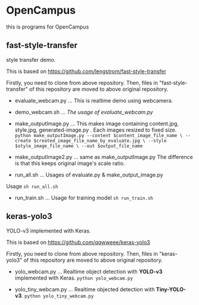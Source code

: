 # OpenCampus

this is programs for OpenCampus

## fast-style-transfer

style transfer demo.

This is based on https://github.com/lengstrom/fast-style-transfer

Firstly, you need to clone from above repository.
Then, files in "fast-style-transfer" of this repository are moved to above original repository.

* evaluate_webcam.py ... This is realtime demo using webcamera.
* demo_webcam.sh ... *The usage of evaluate_webcam.py*
* make_outputImage.py ... This makes image containing content.jpg, style.jpg, generated-image.py .
                          Each images resized to fixed size.
  `
    python make_outputImage.py --content $content_image_file_name \
                               --create $created_image_file_name_by_evaluate.jpg \
			       --style $style_image_file_name \
			       --out $output_file_name
`

* make_outputImage2.py ... same as make_outputImage.py
                           The difference is that this keeps original image's scale ratio.

* run_all.sh ... Usages of evaluate.py & make_output_image.py
  
 Usage
  `sh run_all.sh`
* run_train.sh ... Usage for training model
  `sh run_train.sh`

## keras-yolo3

YOLO-v3 implemented with Keras.

This is based on https://github.com/qqwweee/keras-yolo3

Firstly, you need to clone from above repository.
Then, files in "keras-yolo3" of this repository are moved to above original repository.

* yolo_webcam.py ... Realtime object detection with **YOLO-v3** implemented with Keras.
`python yolo_webcam.py`

* yolo_tiny_webcam.py ... Realtime objected detection with **Tiny-YOLO-v3**.
`python yolo_tiny_webcam.py`

